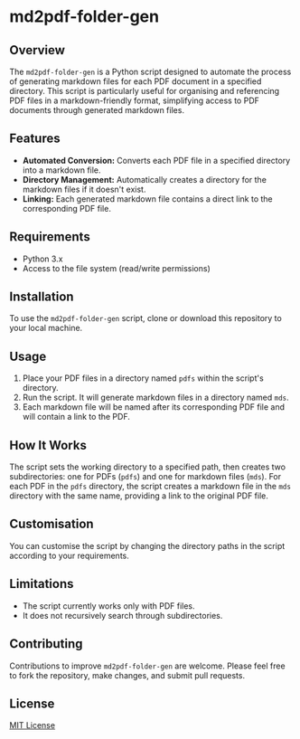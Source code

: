 # md2pdf-folder-gen

## Overview
The `md2pdf-folder-gen` is a Python script designed to automate the process of generating markdown files for each PDF document in a specified directory. This script is particularly useful for organising and referencing PDF files in a markdown-friendly format, simplifying access to PDF documents through generated markdown files.

## Features
- **Automated Conversion:** Converts each PDF file in a specified directory into a markdown file.
- **Directory Management:** Automatically creates a directory for the markdown files if it doesn't exist.
- **Linking:** Each generated markdown file contains a direct link to the corresponding PDF file.

## Requirements
- Python 3.x
- Access to the file system (read/write permissions)

## Installation
To use the `md2pdf-folder-gen` script, clone or download this repository to your local machine.

## Usage
1. Place your PDF files in a directory named `pdfs` within the script's directory.
2. Run the script. It will generate markdown files in a directory named `mds`.
3. Each markdown file will be named after its corresponding PDF file and will contain a link to the PDF.

## How It Works
The script sets the working directory to a specified path, then creates two subdirectories: one for PDFs (`pdfs`) and one for markdown files (`mds`). For each PDF in the `pdfs` directory, the script creates a markdown file in the `mds` directory with the same name, providing a link to the original PDF file.

## Customisation
You can customise the script by changing the directory paths in the script according to your requirements.

## Limitations
- The script currently works only with PDF files.
- It does not recursively search through subdirectories.

## Contributing
Contributions to improve `md2pdf-folder-gen` are welcome. Please feel free to fork the repository, make changes, and submit pull requests.

## License
[MIT License](LICENSE)
